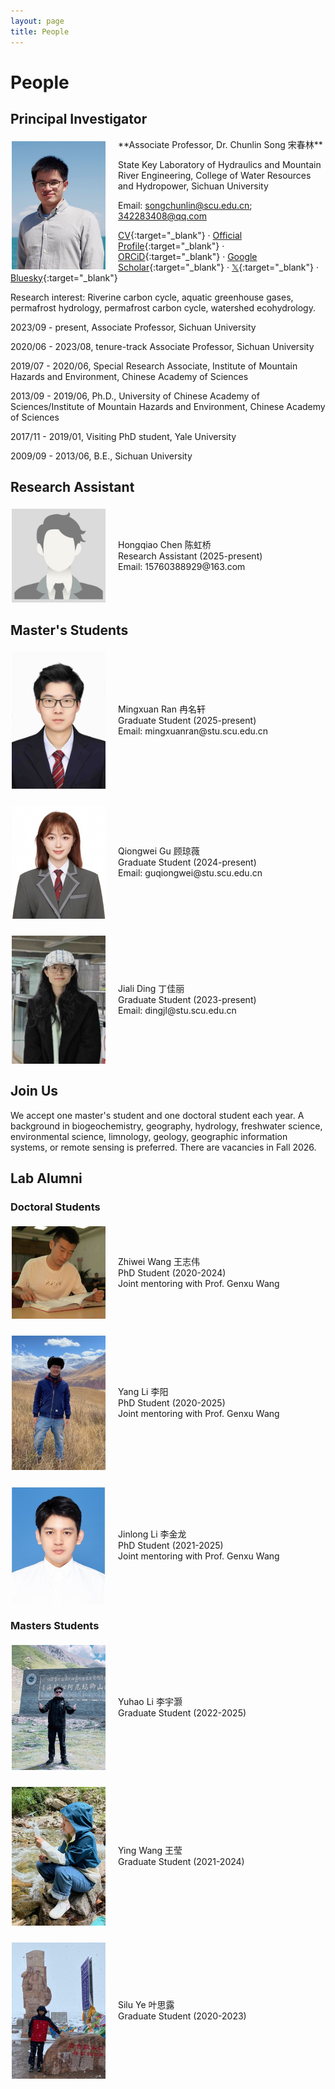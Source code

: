 ```yaml
---
layout: page
title: People
---
```


# People

## Principal Investigator
<img align="left" src="/files/images/thumbs/Chunlin_avatar.jpg" style="width: 150px; margin:5px 20px 2px 2px;">
**Associate Professor, Dr. Chunlin Song 宋春林**

State Key Laboratory of Hydraulics and Mountain River Engineering, College of Water Resources and Hydropower, Sichuan University

Email: [songchunlin@scu.edu.cn](mailto:songchunlin@scu.edu.cn); [342283408@qq.com](mailto:342283408@qq.com)

[CV](http://songchunlin.net/files/others/songchunlin_cv.pdf){:target="_blank"} · [Official Profile](https://cwrh.scu.edu.cn/info/1049/2222.htm){:target="_blank"} · [ORCiD](http://orcid.org/0000-0003-3627-2350){:target="_blank"}  · [Google Scholar](https://scholar.google.com/citations?user=ULVszuoAAAAJ){:target="_blank"} · [𝕏](https://x.com/SongChunlin){:target="_blank"} · [Bluesky](https://bsky.app/profile/songchunlin.bsky.social){:target="_blank"}

Research interest: Riverine carbon cycle, aquatic greenhouse gases, permafrost hydrology, permafrost carbon cycle, watershed ecohydrology.

2023/09 - present, Associate Professor, Sichuan University

2020/06 - 2023/08, tenure-track Associate Professor, Sichuan University
 
2019/07 - 2020/06, Special Research Associate, Institute of Mountain Hazards and Environment, Chinese Academy of Sciences
 
2013/09 - 2019/06, Ph.D., University of Chinese Academy of Sciences/Institute of Mountain Hazards and Environment, Chinese Academy of Sciences
 
2017/11 - 2019/01, Visiting PhD student, Yale University
 
2009/09 - 2013/06, B.E., Sichuan University
 

## Research Assistant
<div style="display: flex; align-items: center; margin-bottom: 20px;">
  <img align="left" src="/files/images/male.jpg" style="width: 150px; margin:5px 20px 2px 2px;">
  Hongqiao Chen 陈虹桥<br>
  Research Assistant (2025-present)<br>
  Email: 15760388929@163.com
</div>


## Master's Students
<div style="display: flex; align-items: center; margin-bottom: 20px;">
  <img align="left" src="/files/images/thumbs/mingxuan.jpeg" style="width: 150px; margin:5px 20px 2px 2px;">
  Mingxuan Ran 冉名轩<br>
  Graduate Student (2025-present)<br>
  Email: mingxuanran@stu.scu.edu.cn
</div>

<div style="display: flex; align-items: center; margin-bottom: 20px;">
  <img align="left" src="/files/images/thumbs/qiongwei.jpg" style="width: 150px; margin:5px 20px 2px 2px;">
  Qiongwei Gu 顾琼薇<br>
  Graduate Student (2024-present)<br>
  Email: guqiongwei@stu.scu.edu.cn
</div>

<div style="display: flex; align-items: center; margin-bottom: 20px;">
  <img align="left" src="/files/images/thumbs/jiali.jpg" style="width: 150px; margin:5px 20px 2px 2px;">
  Jiali Ding 丁佳丽<br>
  Graduate Student (2023-present)<br>
  Email: dingjl@stu.scu.edu.cn
</div>


## Join Us
We accept one master's student and one doctoral student each year. A background in biogeochemistry, geography, hydrology, freshwater science, environmental science, limnology, geology, geographic information systems, or remote sensing is preferred. There are vacancies in Fall 2026.

## Lab Alumni
### Doctoral Students
<div style="display: flex; align-items: center; margin-bottom: 20px;">
<img align="left" src="/files/images/zhiwei.jpg" style="width: 150px; margin:5px 20px 2px 2px;">
 Zhiwei Wang 王志伟<br> 
 PhD Student (2020-2024)<br>
 Joint mentoring with Prof. Genxu Wang
</div>

<div style="display: flex; align-items: center; margin-bottom: 20px;">
  <img align="left" src="/files/images/thumbs/yang.jpg" style="width: 150px; margin:5px 20px 2px 2px;">
  Yang Li 李阳<br>
  PhD Student (2020-2025)<br>
  Joint mentoring with Prof. Genxu Wang<br>
</div>

<div style="display: flex; align-items: center; margin-bottom: 20px;">
  <img align="left" src="/files/images/thumbs/jinlong.jpg" style="width: 150px; margin:5px 20px 2px 2px;">
  Jinlong Li 李金龙<br>
  PhD Student (2021-2025)<br> 
  Joint mentoring with Prof. Genxu Wang<br>
</div>


### Masters Students

<div style="display: flex; align-items: center; margin-bottom: 20px;">
  <img align="left" src="/files/images/thumbs/yuhao.jpg" style="width: 150px; margin:5px 20px 2px 2px;">
  Yuhao Li 李宇灏<br>
  Graduate Student (2022-2025)<br>
</div>

<div style="display: flex; align-items: center; margin-bottom: 20px;">
  <img align="left" src="/files/images/thumbs/ying.jpg" style="width: 150px; margin:5px 20px 2px 2px;">
  Ying Wang 王莹<br>
  Graduate Student (2021-2024)
</div>

<div style="display: flex; align-items: center; margin-bottom: 20px;">
  <img align="left" src="/files/images/thumbs/silu.jpg" style="width: 150px; margin:5px 20px 2px 2px;">
  Silu Ye 叶思露<br>
  Graduate Student (2020-2023)
</div>
